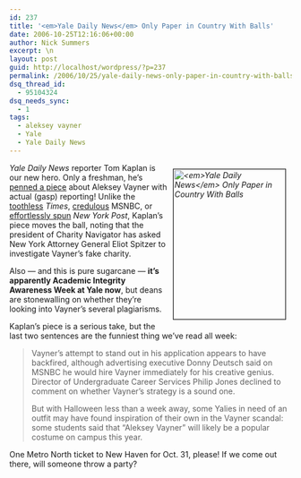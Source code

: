 ```yaml
---
id: 237
title: '<em>Yale Daily News</em> Only Paper in Country With Balls'
date: 2006-10-25T12:16:06+00:00
author: Nick Summers
excerpt: \n
layout: post
guid: http://localhost/wordpress/?p=237
permalink: /2006/10/25/yale-daily-news-only-paper-in-country-with-balls/
dsq_thread_id:
  - 95104324
dsq_needs_sync:
  - 1
tags:
  - aleksey vayner
  - Yale
  - Yale Daily News
---
```

_<img width="200" vspace="10" hspace="10" height="268" border="1" align="right" src="http://www.ivygateblog.com/wp-content/uploads/2006/10/vaynerflexing.jpg" alt="<em>Yale Daily News</em> Only Paper in Country With Balls" />Yale Daily News_ reporter Tom Kaplan is our new hero. Only a freshman, he&#8217;s [penned a piece](http://www.yaledailynews.com/Article.aspx?ArticleID=33912) about Aleksey Vayner with actual (gasp) reporting! Unlike the [toothless](http://www.nytimes.com/2006/10/21/business/21bank.html) _Times_, [credulous](http://www.gawker.com/news/clips/douchebag-getting-a-lot-of-wear-out-of-that-one-suit-209547.php) MSNBC, or [effortlessly spun](http://www.gawker.com/news/aleksey-vayner/douchebag-hires-attorney-cries-and-moans-208752.php) _New York Post_, Kaplan&#8217;s piece moves the ball, noting that the president of Charity Navigator has asked <span class="ArticleText">New York Attorney General Eliot Spitzer to investigate Vayner&#8217;s fake charity.</span>

<span class="ArticleText">Also &#8212; and this is pure sugarcane &#8212; <strong>it&#8217;s apparently Academic Integrity Awareness Week at Yale now</strong>, but deans are stonewalling on whether they&#8217;re looking into Vayner&#8217;s several plagiarisms.</span>

<span class="ArticleText">Kaplan&#8217;s piece is a serious take, but the last two sentences are the funniest thing we&#8217;ve read all week:</span>

> <span class="ArticleText">Vayner&#8217;s attempt to stand out in his application appears to have backfired, although advertising executive Donny Deutsch said on MSNBC he would hire Vayner immediately for his creative genius. Director of Undergraduate Career Services Philip Jones declined to comment on whether Vayner&#8217;s strategy is a sound one.</span>
> 
> But with Halloween less than a week away, some Yalies in need of an outfit may have found inspiration of their own in the Vayner scandal: some students said that &#8220;Aleksey Vayner&#8221; will likely be a popular costume on campus this year.

One Metro North ticket to New Haven for Oct. 31, please! If we come out there, will someone throw a party?